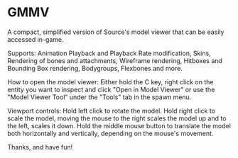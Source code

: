 # GMMV
A compact, simplified version of Source's model viewer that can be easily accessed in-game.

Supports:
Animation Playback and Playback Rate modification,
Skins,
Rendering of bones and attachments,
Wireframe rendering,
Hitboxes and Bounding Box rendering,
Bodygroups, Flexbones
and more.

How to open the model viewer:
Either hold the C key, right click on the entity you want to inspect and click "Open in Model Viewer" or use the "Model Viewer Tool" under the "Tools" tab in the spawn menu.

Viewport controls:
Hold left click	to rotate the model.
Hold right click to scale the model, moving the mouse to the right scales the model up and to the left, scales it down.
Hold the middle mouse button to translate the model both horizontally and vertically, depending on the mouse's movement.

Thanks, and have fun!
